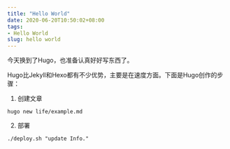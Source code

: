 ```yaml
---
title: "Hello World"
date: 2020-06-20T10:50:02+08:00
tags:
- Hello World
slug: hello world
---
```



今天换到了Hugo，也准备认真好好写东西了。

Hugo比Jekyll和Hexo都有不少优势，主要是在速度方面。下面是Hugo创作的步骤：

1. 创建文章

```
hugo new life/example.md
```

2. 部署

```
./deploy.sh "update Info."
```
